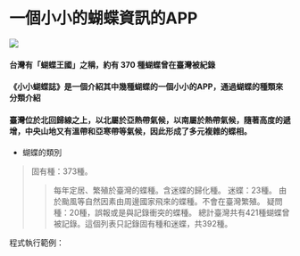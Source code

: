 # 一個小小的蝴蝶資訊的APP
<img src='https://www.ncnu.edu.tw/ncnuweb/units/share/全校共用/web_material/images/banner/banner_9.gif' />


#### 台灣有「蝴蝶王國」之稱，約有 370 種蝴蝶曾在臺灣被紀錄
#### 《小小蝴蝶誌》是一個介紹其中幾種蝴蝶的一個小小的APP，通過蝴蝶的種類來分類介紹
#### 臺灣位於北回歸線之上，以北屬於亞熱帶氣候，以南屬於熱帶氣候，隨著高度的遞增，中央山地又有溫帶和亞寒帶等氣候，因此形成了多元複雜的蝶相。

* 蝴蝶的類別
> 固有種：373種。
>> 每年定居、繁殖於臺灣的蝶種。含迷蝶的歸化種。
> 迷蝶：23種。
>> 由於颱風等自然因素由周邊國家飛來的蝶種。不會在臺灣繁殖。
> 疑問種：20種，誤報或是與記錄衝突的蝶種。
 總計臺灣共有421種蝴蝶曾被記錄。這個列表只記錄固有種和迷蝶，共392種。

程式執行範例：
